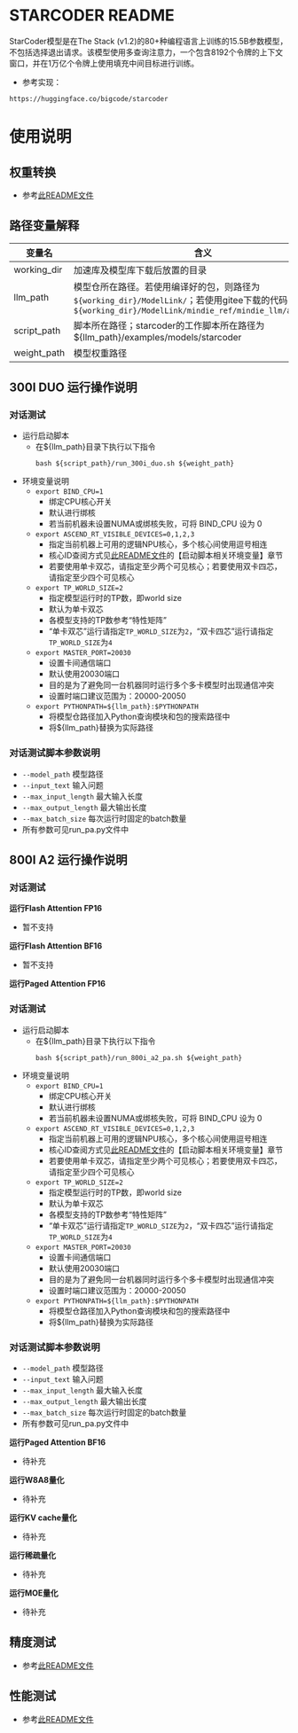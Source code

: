 # STARCODER README

StarCoder模型是在The Stack (v1.2)的80+种编程语言上训练的15.5B参数模型，不包括选择退出请求。该模型使用多查询注意力，一个包含8192个令牌的上下文窗口，并在1万亿个令牌上使用填充中间目标进行训练。

- 参考实现：
```
https://huggingface.co/bigcode/starcoder
```

# 使用说明

## 权重转换
- 参考[此README文件](../../README.md)

## 路径变量解释
| 变量名  | 含义                                             |
|--------|--------------------------------------------------|
| working_dir | 加速库及模型库下载后放置的目录                  |
| llm_path | 模型仓所在路径。若使用编译好的包，则路径为`${working_dir}/ModelLink/`；若使用gitee下载的代码，则路径为`${working_dir}/ModelLink/mindie_ref/mindie_llm/atb_models`    |
| script_path | 脚本所在路径；starcoder的工作脚本所在路径为${llm_path}/examples/models/starcoder                          |
| weight_path | 模型权重路径 |

## 300I DUO 运行操作说明

### 对话测试
- 运行启动脚本
  - 在\${llm_path}目录下执行以下指令
    ```shell
    bash ${script_path}/run_300i_duo.sh ${weight_path}
    ```
- 环境变量说明
  - `export BIND_CPU=1`
    - 绑定CPU核心开关
    - 默认进行绑核
    - 若当前机器未设置NUMA或绑核失败，可将 BIND_CPU 设为 0
  - `export ASCEND_RT_VISIBLE_DEVICES=0,1,2,3`
    - 指定当前机器上可用的逻辑NPU核心，多个核心间使用逗号相连
    - 核心ID查阅方式见[此README文件](../../README.md)的【启动脚本相关环境变量】章节
    - 若要使用单卡双芯，请指定至少两个可见核心；若要使用双卡四芯，请指定至少四个可见核心
  - `export TP_WORLD_SIZE=2`
    - 指定模型运行时的TP数，即world size
    - 默认为单卡双芯
    - 各模型支持的TP数参考“特性矩阵”
    - “单卡双芯”运行请指定`TP_WORLD_SIZE`为`2`，“双卡四芯”运行请指定`TP_WORLD_SIZE`为`4`
  - `export MASTER_PORT=20030`
    - 设置卡间通信端口
    - 默认使用20030端口
    - 目的是为了避免同一台机器同时运行多个多卡模型时出现通信冲突
    - 设置时端口建议范围为：20000-20050
  - `export PYTHONPATH=${llm_path}:$PYTHONPATH`
    - 将模型仓路径加入Python查询模块和包的搜索路径中
    - 将${llm_path}替换为实际路径

### 对话测试脚本参数说明
- `--model_path` 模型路径
- `--input_text` 输入问题
- `--max_input_length` 最大输入长度
- `--max_output_length` 最大输出长度
- `--max_batch_size` 每次运行时固定的batch数量
- 所有参数可见run_pa.py文件中

## 800I A2 运行操作说明

### 对话测试
**运行Flash Attention FP16**
- 暂不支持

**运行Flash Attention BF16**
- 暂不支持

**运行Paged Attention FP16**

### 对话测试
- 运行启动脚本
  - 在\${llm_path}目录下执行以下指令
    ```shell
    bash ${script_path}/run_800i_a2_pa.sh ${weight_path}
    ```
- 环境变量说明
  - `export BIND_CPU=1`
    - 绑定CPU核心开关
    - 默认进行绑核
    - 若当前机器未设置NUMA或绑核失败，可将 BIND_CPU 设为 0
  - `export ASCEND_RT_VISIBLE_DEVICES=0,1,2,3`
    - 指定当前机器上可用的逻辑NPU核心，多个核心间使用逗号相连
    - 核心ID查阅方式见[此README文件](../../README.md)的【启动脚本相关环境变量】章节
    - 若要使用单卡双芯，请指定至少两个可见核心；若要使用双卡四芯，请指定至少四个可见核心
  - `export TP_WORLD_SIZE=2`
    - 指定模型运行时的TP数，即world size
    - 默认为单卡双芯
    - 各模型支持的TP数参考“特性矩阵”
    - “单卡双芯”运行请指定`TP_WORLD_SIZE`为`2`，“双卡四芯”运行请指定`TP_WORLD_SIZE`为`4`
  - `export MASTER_PORT=20030`
    - 设置卡间通信端口
    - 默认使用20030端口
    - 目的是为了避免同一台机器同时运行多个多卡模型时出现通信冲突
    - 设置时端口建议范围为：20000-20050
  - `export PYTHONPATH=${llm_path}:$PYTHONPATH`
    - 将模型仓路径加入Python查询模块和包的搜索路径中
    - 将${llm_path}替换为实际路径

### 对话测试脚本参数说明
- `--model_path` 模型路径
- `--input_text` 输入问题
- `--max_input_length` 最大输入长度
- `--max_output_length` 最大输出长度
- `--max_batch_size` 每次运行时固定的batch数量
- 所有参数可见run_pa.py文件中

**运行Paged Attention BF16**    
- 待补充

**运行W8A8量化**
- 待补充

**运行KV cache量化**
- 待补充

**运行稀疏量化**
- 待补充

**运行MOE量化**
- 待补充

## 精度测试
- 参考[此README文件](../../../tests/modeltest/README.md)

## 性能测试
- 参考[此README文件](../../../tests/modeltest/README.md)



